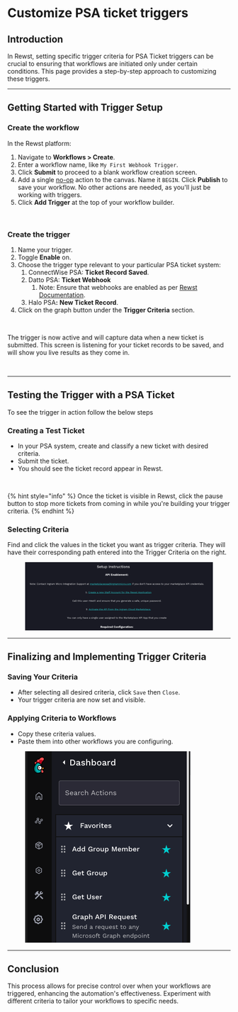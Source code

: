 # Customize PSA ticket triggers

## Introduction

In Rewst, setting specific trigger criteria for PSA Ticket triggers can be crucial to ensuring that workflows are initiated only under certain conditions. This page provides a step-by-step approach to customizing these triggers.

***

## Getting Started with Trigger Setup

### Create the workflow

In the Rewst platform:

1. Navigate to **Workflows > Create**.
2. Enter a workflow name, like `My First Webhook Trigger`.
3. Click **Submit** to proceed to a blank workflow creation screen.
4. Add a single [no-op](../../workflows/actions-in-rewst/core-actions.md#no-operation-noop) action to the canvas. Name it `BEGIN`. Click **Publish** to save your workflow. No other actions are needed, as you'll just be working with triggers.
5. Click **Add Trigger** at the top of your workflow builder.

<figure><img src="../../../.gitbook/assets/image (17).png" alt=""><figcaption></figcaption></figure>

### **Create the trigger**

1. Name your trigger.
2. Toggle **Enable** on.
3. Choose the trigger type relevant to your particular PSA ticket system:
   1. ConnectWise PSA: **Ticket Record Saved**.
   2. Datto PSA: **Ticket Webhook**&#x20;
      1. Note: Ensure that webhooks are enabled as per [Rewst Documentation](https://docs.rewst.help/documentation/integrations/psa/autotask-datto-psa/webhook-configuration).
   3. Halo PS&#x41;**:** **New Ticket Record**.
4. Click on the graph button under the **Trigger Criteria** section.

<div align="left"><figure><img src="../../../.gitbook/assets/image (18).png" alt="" width="404"><figcaption></figcaption></figure></div>

The trigger is now active and will capture data when a new ticket is submitted. This screen is listening for your ticket records to be saved, and will show you live results as they come in.

<figure><img src="../../../.gitbook/assets/image (19).png" alt=""><figcaption></figcaption></figure>

***

## Testing the Trigger with a PSA Ticket

To see the trigger in action follow the below steps&#x20;

### **Creating a Test Ticket**

* In your PSA system, create and classify a new ticket with desired criteria.
* Submit the ticket.
* You should see the ticket record appear in Rewst.

<figure><img src="../../../.gitbook/assets/image (20).png" alt=""><figcaption></figcaption></figure>

{% hint style="info" %}
Once the ticket is visible in Rewst, click the pause button to stop more tickets from coming in while you're building your trigger criteria.
{% endhint %}

### **Selecting Criteria**

Find and click the values in the ticket you want as trigger criteria. They will have their corresponding path entered into the Trigger Criteria on the right.

<figure><img src="../../../.gitbook/assets/image (21).png" alt=""><figcaption></figcaption></figure>

***

## Finalizing and Implementing Trigger Criteria

### **Saving Your Criteria**

* After selecting all desired criteria, click `Save` then `Close`.
* Your trigger criteria are now set and visible.

### **Applying Criteria to Workflows**

* Copy these criteria values.
* Paste them into other workflows you are configuring.

<figure><img src="../../../.gitbook/assets/image (22).png" alt=""><figcaption></figcaption></figure>

***

## Conclusion

This process allows for precise control over when your workflows are triggered, enhancing the automation's effectiveness. Experiment with different criteria to tailor your workflows to specific needs.
